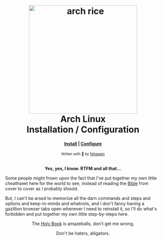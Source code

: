 <h1 align="center">
	<a href="https://github.com/fehawen/arch-rice">
		<img alt="arch rice" src="https://user-images.githubusercontent.com/36552788/51067962-869ce980-1617-11e9-892b-53df540776b5.png" width="350">
	</a>
	<br>Arch Linux
	<br>Installation / Configuration
</h1>

<div align="center">
	<h4>
		<a href="./docs/INSTALL.md">Install</a> |
		<a href="./docs/CONFIGURE.md">Configure</a>
	</h4>
</div>

<div align="center">
	<sub>Writen with 🖤 by
	<a href="https://github.com/fehawen">fehawen</a>
	</sub>
</div>
<br>

<p align="center">
	<b>Yes, yes, I know. RTFM and all that...</b>
</p>

Some people might frown upon the fact that I've put together my own little cheathseet here for the world to see, instead of reading the [Bible](https://wiki.archlinux.org) from cover to cover as I probably should.

But, I can't be arsed to memorize all the darn commands and steps and options and keep-in-minds and whatnots, and I don't fancy having a gazillion browser tabs open whenever I need to reinstall it, so I'll do what's forbidden and put together my own little step-by-steps here.

<p align="center">
The <a href="https://wiki.archlinux.org">Holy Book</a> is amazeballs, don't get me wrong.
</p>

<p align="center">
Don't be haters, alligators.
</p>
